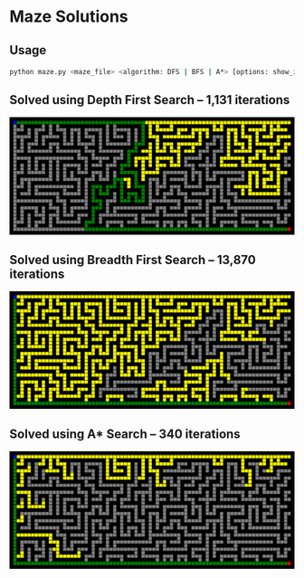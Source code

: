 # Maze Solutions

## Usage
```bash
python maze.py <maze_file> <algorithm: DFS | BFS | A*> [options: show_info | show_frontier | show_image]
```

## Solved using Depth First Search – 1,131 iterations
![DFS Solution](images/dfs.png)

## Solved using Breadth First Search – 13,870 iterations
![BFS Solution](images/bfs.png)

## Solved using A* Search – 340 iterations
![A* Solution](images/astar.png)

